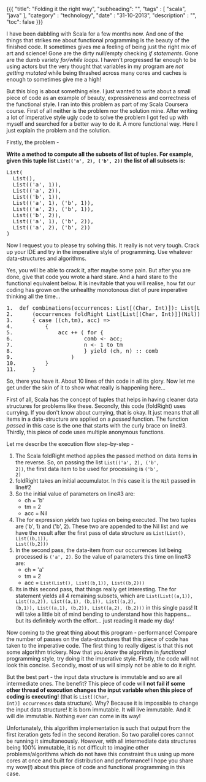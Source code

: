 {{{
    "title": "Folding it the right way",
    "subheading": "",
    "tags" : [ "scala", "java" ],
    "category" : "technology",
    "date" : "31-10-2013",
    "description" : "",
    "toc": false
}}}

I have been dabbling with Scala for a few months now. And one of the things that strikes me about functional programming is the beauty of the finished code. It sometimes gives me a feeling of being just the right mix of art and science! Gone are the dirty null/empty checking *if statements*. Gone are the dumb variety *for/while loops*. I haven't progressed far enough to be using actors but the very thought that variables in my program are *not getting mutated* while being thrashed across many cores and caches is enough to sometimes give me a high!

But this blog is about something else. I just wanted to write about a small piece of code as an example of beauty, expressiveness and correctness of the functional style. I ran into this problem as part of my Scala Coursera course. First of all neither is the problem nor the solution mine. After writing a lot of imperative style ugly code to solve the problem I got fed up with myself and searched for a better way to do it. A more functional way. Here I just explain the problem and the solution.

Firstly, the problem - 

**Write a method to compute all the subsets of list of tuples. For example, given this tuple list <code>List(('a', 2), ('b', 2))</code> the list of all subsets is:**
<pre>
List(
  List(),
  List(('a', 1)),
  List(('a', 2)),
  List(('b', 1)),
  List(('a', 1), ('b', 1)),
  List(('a', 2), ('b', 1)),
  List(('b', 2)),
  List(('a', 1), ('b', 2)),
  List(('a', 2), ('b', 2))
)
</pre>

Now I request you to please try solving this. It really is not very tough. Crack up your IDE and try in the imperative style of programming. Use whatever data-structures and algorithms.

Yes, you will be able to crack it, after maybe some pain. But after you are done, give that code you wrote a hard stare. And a hard stare to the functional equivalent below. It is inevitable that you will realise, how fat our coding has grown on the unhealthy monotonous diet of pure imperative thinking all the time...

<pre>
1.	def combinations(occurrences: List[(Char, Int)]): List[List[(Char, Int)]] = 
2.		(occurrences foldRight List[List[(Char, Int)]](Nil)) 
3.		{ case ((ch,tm), acc) => 
4.    		{
5.      		acc ++ ( for { 
6.      				comb <- acc; 
7.      				n <- 1 to tm 
8.      				} yield (ch, n) :: comb 
9.      			)
10.			} 
11.		}
</pre>

So, there you have it. About 10 lines of thin code in all its glory. Now let me get under the skin of it to show what really is happening here...

First of all, Scala has the concept of tuples that helps in having cleaner data structures for problems like these. Secondly, this code (foldRight) uses currying. If you don't know about currying, that is okay. It just means that all items in a data-structure are applied on a *passed* function. The function *passed* in this case is the one that starts with the curly brace on line#3. Thirdly, this piece of code uses multiple anonymous functions.

Let me describe the execution flow step-by-step -

1. The Scala foldRight method applies the passed method on data items in the reverse. So, on passing the list <code>List(('a', 2), ('b', 2))</code>, the first data item to be used for processing is <code>('b', 2)</code>
2. foldRight takes an initial accumulator. In this case it is the <code>Nil</code> passed in line#2
3. So the initial value of parameters on line#3 are: 
	* ch = 'b'
	* tm = 2
	* acc = Nil
4. The for expression *yields* two *tuples* on being executed. The two tuples are ('b', 1) and ('b', 2). These two are appended to the Nil list and we have the result after the first pass of data structure as <code>List(List(), List((b,1)), List((b,2)))</code>
5. In the second pass, the data-item from our occurrences list being processed is <code>('a', 2)</code>. So the value of parameters this time on line#3 are:
	* ch = 'a'
	* tm = 2
	* acc = <code>List(List(), List((b,1)), List((b,2)))</code>
6. Its in this second pass, that things really get interesting. The for statement yields all 4 remaining subsets, which are <code>List(List((a,1)), List((a,2)), List((a,1), (b,1)), List((a,2), (b,1)), List((a,1), (b,2)), List((a,2), (b,2)))</code> in this single pass! It will take a little bit of mind bending to understand how this happens... but its definitely worth the effort... just reading it made my day!

Now coming to the great thing about this program - performance! Compare the number of passes on the data-structures that this piece of code has taken to the imperative code. The first thing to really digest is that this not some algorithm trickery. Now that you *know* the algorithm in *functional* programming style, try doing it the imperative style. Firstly, the code will not look this concise. Secondly, most of us will simply not be able to do it right.

But the best part - the input data structure is immutable and so are all intermediate ones. The benefit? This piece of code will **not fail if some other thread of execution changes the input variable when this piece of coding is executing**! (that is <code>List[(Char, Int)] occurrences</code> data structure). Why? Because it is impossible to change the input data structure! It is born immutable. It will live immutable. And it will die immutable. Nothing ever can come in its way!

Unfortunately, this algorithm implementation is such that output from the first iteration gets fed in the second iteration. So two parallel cores cannot be running it simultaneously. However, with all intermediate data structures being 100% immutable, it is not difficult to imagine other problems/algorithms which do not have this constraint thus using up more cores at once and built for distribution and performance! I hope you share my wow(!) about this piece of code and functional programming in this case.